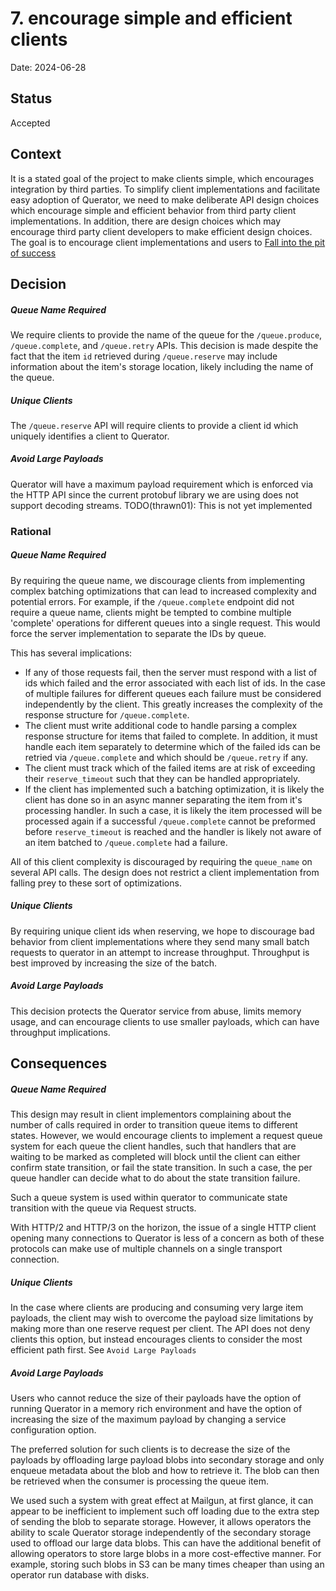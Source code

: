 # 7. encourage simple and efficient clients

Date: 2024-06-28

## Status

Accepted

## Context

It is a stated goal of the project to make clients simple, which encourages integration by third parties. To 
simplify client implementations and facilitate easy adoption of Querator, we need to make deliberate API design
choices which encourage simple and efficient behavior from third party client implementations. In addition, there
are design choices which may encourage third party client developers to make efficient design choices. The goal is
to encourage client implementations and users to [Fall into the pit of success](https://blog.codinghorror.com/falling-into-the-pit-of-success/)


## Decision

##### Queue Name Required
We require clients to provide the name of the queue for the `/queue.produce`, `/queue.complete`, and
`/queue.retry` APIs. This decision is made despite the fact that the item `id` retrieved during `/queue.reserve`
may include information about the item's storage location, likely including the name of the queue.

##### Unique Clients
The `/queue.reserve` API will require clients to provide a client id which uniquely identifies a client to Querator.

##### Avoid Large Payloads
Querator will have a maximum payload requirement which is enforced via the HTTP API since the current protobuf 
library we are using does not support decoding streams. TODO(thrawn01): This is not yet implemented

### Rational

##### Queue Name Required
By requiring the queue name, we discourage clients from implementing complex batching optimizations that can lead
to increased complexity and potential errors. For example, if the `/queue.complete` endpoint did not require a
queue name, clients might be tempted to combine multiple 'complete' operations for different queues into a single
request. This would force the server implementation to separate the IDs by queue.

This has several implications:
* If any of those requests fail, then the server must respond with a list of ids which failed and the error
  associated with each list of ids. In the case of multiple failures for different queues each failure must be
  considered independently by the client. This greatly increases the complexity of the response structure for
  `/queue.complete`.
* The client must write additional code to handle parsing a complex response structure for items that failed to
  complete. In addition, it must handle each item separately to determine which of the failed ids can be retried via
  `/queue.complete` and which should be `/queue.retry` if any.
* The client must track which of the failed items are at risk of exceeding their `reserve_timeout` such that they
  can be handled appropriately.
* If the client has implemented such a batching optimization, it is likely the client has done so in an async
  manner separating the item from it's processing handler. In such a case, it is likely the item processed will be
  processed again if a successful `/queue.complete` cannot be preformed before `reserve_timeout` is reached and
  the handler is likely not aware of an item batched to `/queue.complete` had a failure.

All of this client complexity is discouraged by requiring the `queue_name` on several API calls. The design does
not restrict a client implementation from falling prey to these sort of optimizations.

##### Unique Clients
By requiring unique client ids when reserving, we hope to discourage bad behavior from client implementations where
they send many small batch requests to querator in an attempt to increase throughput. Throughput is best improved by
increasing the size of the batch.

##### Avoid Large Payloads
This decision protects the Querator service from abuse, limits memory usage, and can encourage clients to use 
smaller payloads, which can have throughput implications.

## Consequences

##### Queue Name Required
This design may result in client implementors complaining about the number of calls required in order to transition
queue items to different states. However, we would encourage clients to implement a request queue system for each 
queue the client handles, such that handlers that are waiting to be marked as completed will block until the client
can either confirm state transition, or fail the state transition. In such a case, the per queue handler can decide
what to do about the state transition failure.

Such a queue system is used within querator to communicate state transition with the queue via Request structs.

With HTTP/2 and HTTP/3 on the horizon, the issue of a single HTTP client opening many connections to Querator is 
less of a concern as both of these protocols can make use of multiple channels on a single transport connection.

##### Unique Clients
In the case where clients are producing and consuming very large item payloads, the client may wish to overcome the
payload size limitations by making more than one reserve request per client. The API does not deny clients this 
option, but instead encourages clients to consider the most efficient path first. See `Avoid Large Payloads`

##### Avoid Large Payloads
Users who cannot reduce the size of their payloads have the option of running Querator in a memory rich environment
and have the option of increasing the size of the maximum payload by changing a service configuration option.

The preferred solution for such clients is to decrease the size of the payloads by offloading large payload blobs
into secondary storage and only enqueue metadata about the blob and how to retrieve it. The blob can then be
retrieved when the consumer is processing the queue item.

We used such a system with great effect at Mailgun, at first glance, it can appear to be inefficient to implement
such off loading due to the extra step of sending the blob to separate storage. However, it allows operators the
ability to scale Querator storage independently of the secondary storage used to offload our large data blobs. 
This can have the additional benefit of allowing operators to store large blobs in a more cost-effective manner.
For example, storing such blobs in S3 can be many times cheaper than using an operator run database with disks.
